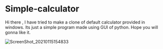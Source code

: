 # Simple-calculator


Hi there ,
I have tried to make a clone of default calculator provided in windows. Its just a simple program made using GUI of python. Hope you will gonna like it.


![ScreenShot_20210115154833](https://user-images.githubusercontent.com/49563140/104712918-364a4c00-5749-11eb-9c03-7e5799a2ae00.png)

